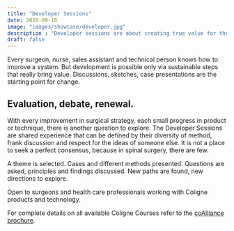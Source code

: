 ```yaml
---
title: "Developer Sessions"
date: 2020-09-16
image: "images/showcase/developer.jpg"
description : "Developer sessions are about creating true value for the patient based on continuous improvement in spine surgery."
draft: false
---
```


Every surgeon, nurse, sales assistant and technical person knows how to improve a system. 
But development is possible only via sustainable steps that really bring value. Discussions, sketches, case presentations are the starting point for change.

<!--more-->

## Evaluation, debate, renewal.

With every improvement in surgical strategy, each small
progress in product or technique, there is another question to
explore. The Developer Sessions are shared experience that
can be defined by their diversity of method, frank discussion
and respect for the ideas of someone else. It is not a place to
seek a perfect consensus, because in spinal surgery, there
are few.

A theme is selected. Cases and different methods presented.
Questions are asked, principles and findings discussed. New
paths are found, new directions to explore.

Open to surgeons and health care
professionals working with Coligne products and technology.

For complete details on all available Coligne Courses refer to the [coAlliance brochure](https://saps2412.github.io/courses/coligne_coalliance_brochure.pdf).